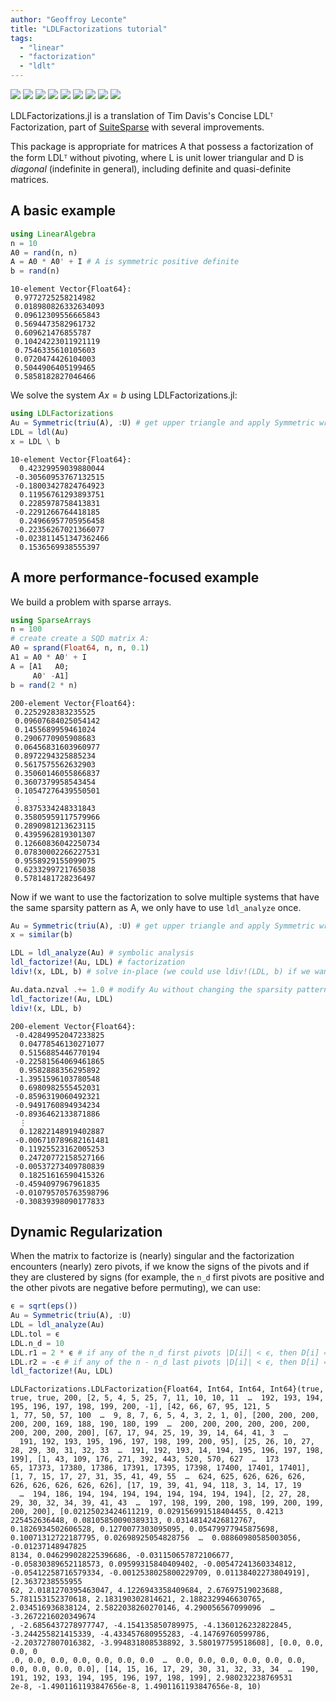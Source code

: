 ```yaml
---
author: "Geoffroy Leconte"
title: "LDLFactorizations tutorial"
tags:
  - "linear"
  - "factorization"
  - "ldlt"
---
```


<img class="badge" src="https://img.shields.io/badge/JSON-0.21.3-000?style=flat-square&labelColor=fff">
<img class="badge" src="https://img.shields.io/badge/MatrixMarket-0.3.1-000?style=flat-square&labelColor=fff">
<a href="https://juliasmoothoptimizers.github.io/RipQP.jl/stable/"><img class="badge" src="https://img.shields.io/badge/RipQP-0.6.1-006400?style=flat-square&labelColor=389826"></a>
<a href="https://juliasmoothoptimizers.github.io/SparseMatricesCOO.jl/stable/"><img class="badge" src="https://img.shields.io/badge/SparseMatricesCOO-0.2.1-4b0082?style=flat-square&labelColor=9558b2"></a>
<a href="https://juliasmoothoptimizers.github.io/QuadraticModels.jl/stable/"><img class="badge" src="https://img.shields.io/badge/QuadraticModels-0.9.3-8b0000?style=flat-square&labelColor=cb3c33"></a>
<img class="badge" src="https://img.shields.io/badge/Plots-1.38.5-000?style=flat-square&labelColor=fff">
<a href="https://juliasmoothoptimizers.github.io/QPSReader.jl/stable/"><img class="badge" src="https://img.shields.io/badge/QPSReader-0.2.1-8b0000?style=flat-square&labelColor=cb3c33"></a>
<a href="https://juliasmoothoptimizers.github.io/LDLFactorizations.jl/stable/"><img class="badge" src="https://img.shields.io/badge/LDLFactorizations-0.10.0-4b0082?style=flat-square&labelColor=9558b2"></a>
<img class="badge" src="https://img.shields.io/badge/TimerOutputs-0.5.22-000?style=flat-square&labelColor=fff">



LDLFactorizations.jl is a translation of Tim Davis's Concise LDLᵀ Factorization, part of [SuiteSparse](http://faculty.cse.tamu.edu/davis/suitesparse.html) with several improvements.

This package is appropriate for matrices A that possess a factorization of the
form LDLᵀ without pivoting, where L is unit lower triangular and D is *diagonal* (indefinite in general), including definite and quasi-definite matrices.

## A basic example

```julia
using LinearAlgebra
n = 10
A0 = rand(n, n)
A = A0 * A0' + I # A is symmetric positive definite
b = rand(n)
```

```
10-element Vector{Float64}:
 0.9772725258214982
 0.018980826332634093
 0.09612309556665843
 0.5694473582961732
 0.609621476855787
 0.10424223011921119
 0.7546335610105603
 0.0720474426104003
 0.5044906405199465
 0.5858182827046466
```





We solve the system $A x = b$ using LDLFactorizations.jl:

```julia
using LDLFactorizations
Au = Symmetric(triu(A), :U) # get upper triangle and apply Symmetric wrapper
LDL = ldl(Au)
x = LDL \ b
```

```
10-element Vector{Float64}:
  0.42329959039880044
 -0.30560953767132515
 -0.18003427824764923
  0.11956761293893751
  0.2285978758413831
 -0.2291266764418185
  0.24966957705956458
 -0.22356267021366077
 -0.023811451347362466
  0.1536569938555397
```





## A more performance-focused example

We build a problem with sparse arrays.

```julia
using SparseArrays
n = 100
# create create a SQD matrix A:
A0 = sprand(Float64, n, n, 0.1)
A1 = A0 * A0' + I
A = [A1   A0;
     A0' -A1]
b = rand(2 * n)
```

```
200-element Vector{Float64}:
 0.2252928383235525
 0.09607684025054142
 0.1455689959461024
 0.2906770905908683
 0.06456831603960977
 0.8972294325885234
 0.5617575562632903
 0.35060146055866837
 0.3607379958543454
 0.10547276439550501
 ⋮
 0.8375334248331843
 0.35805959117579966
 0.2890981213623115
 0.4395962819301307
 0.12660836042250734
 0.07830002266227531
 0.9558929155099075
 0.6233299721765038
 0.5781481728236497
```





Now if we want to use the factorization to solve multiple systems that have 
the same sparsity pattern as A, we only have to use `ldl_analyze` once.

```julia
Au = Symmetric(triu(A), :U) # get upper triangle and apply Symmetric wrapper
x = similar(b)

LDL = ldl_analyze(Au) # symbolic analysis
ldl_factorize!(Au, LDL) # factorization
ldiv!(x, LDL, b) # solve in-place (we could use ldiv!(LDL, b) if we want to overwrite b)

Au.data.nzval .+= 1.0 # modify Au without changing the sparsity pattern
ldl_factorize!(Au, LDL) 
ldiv!(x, LDL, b)
```

```
200-element Vector{Float64}:
 -0.42849952047233825
  0.04778546130271077
  0.5156885446770194
 -0.22581564069461865
  0.9582888356295892
 -1.3951596103780548
  0.6980982555452031
 -0.8596319060492321
 -0.9491760894934234
 -0.8936462133871886
  ⋮
  0.12822148919402887
 -0.006710789682161481
  0.11925523162005253
  0.24720772158527166
 -0.00537273409780839
  0.18251616590415326
 -0.4594097967961835
 -0.010795705763598796
 -0.30839398090177833
```





## Dynamic Regularization

When the matrix to factorize is (nearly) singular and the factorization encounters (nearly) zero pivots, 
if we know the signs of the pivots and if they are clustered by signs (for example, the 
`n_d` first pivots are positive and the other pivots are negative before permuting), we can use:

```julia
ϵ = sqrt(eps())
Au = Symmetric(triu(A), :U)
LDL = ldl_analyze(Au)
LDL.tol = ϵ
LDL.n_d = 10
LDL.r1 = 2 * ϵ # if any of the n_d first pivots |D[i]| < ϵ, then D[i] = sign(LDL.r1) * max(abs(D[i] + LDL.r1), abs(LDL.r1))
LDL.r2 = -ϵ # if any of the n - n_d last pivots |D[i]| < ϵ, then D[i] = sign(LDL.r2) * max(abs(D[i] + LDL.r2), abs(LDL.r2))
ldl_factorize!(Au, LDL)
```

```
LDLFactorizations.LDLFactorization{Float64, Int64, Int64, Int64}(true, true, true, 200, [2, 5, 4, 5, 25, 7, 11, 10, 10, 11  …  192, 193, 194, 195, 196, 197, 198, 199, 200, -1], [42, 66, 67, 95, 121, 5
1, 77, 50, 57, 100  …  9, 8, 7, 6, 5, 4, 3, 2, 1, 0], [200, 200, 200, 200, 200, 169, 188, 190, 180, 199  …  200, 200, 200, 200, 200, 200, 200, 200, 200, 200], [67, 17, 94, 25, 19, 39, 14, 64, 41, 3  …
  191, 192, 193, 195, 196, 197, 198, 199, 200, 95], [25, 26, 10, 27, 28, 29, 30, 31, 32, 33  …  191, 192, 193, 14, 194, 195, 196, 197, 198, 199], [1, 43, 109, 176, 271, 392, 443, 520, 570, 627  …  173
65, 17373, 17380, 17386, 17391, 17395, 17398, 17400, 17401, 17401], [1, 7, 15, 17, 27, 31, 35, 41, 49, 55  …  624, 625, 626, 626, 626, 626, 626, 626, 626, 626], [17, 19, 39, 41, 94, 118, 3, 14, 17, 19
  …  194, 186, 194, 194, 194, 194, 194, 194, 194, 194], [2, 27, 28, 29, 30, 32, 34, 39, 41, 43  …  197, 198, 199, 200, 198, 199, 200, 199, 200, 200], [0.02125023424611219, 0.029156991518404455, 0.4213
225452636448, 0.08105850090389313, 0.03148142426812767, 0.1826934502606528, 0.1270077303095095, 0.05479977945875698, 0.10071312722187795, 0.02698925054828756  …  0.08860980585003056, -0.01237148947825
8134, 0.046299028225396686, -0.031150657872106677, -0.05830389652118573, 0.09599315840409402, -0.00547241360334812, -0.05412258716579334, -0.0012538025800229709, 0.01138402273804919], [2.3637238555955
62, 2.0181270395463047, 4.1226943358409684, 2.67697519023688, 5.781153152370618, 2.183190302814621, 2.1882329946630765, 2.034516936838124, 2.5822038260270146, 4.290056567099096  …  -3.2672216020349674
, -2.6856437278977747, -4.154135850789975, -4.1360126232822845, -3.244255821415339, -4.433457680955283, -4.14769760599786, -2.203727807016382, -3.994831808538892, 3.580197759518608], [0.0, 0.0, 0.0, 0
.0, 0.0, 0.0, 0.0, 0.0, 0.0, 0.0  …  0.0, 0.0, 0.0, 0.0, 0.0, 0.0, 0.0, 0.0, 0.0, 0.0], [14, 15, 16, 17, 29, 30, 31, 32, 33, 34  …  190, 191, 192, 193, 194, 195, 196, 197, 198, 199], 2.980232238769531
2e-8, -1.4901161193847656e-8, 1.4901161193847656e-8, 10)
```

